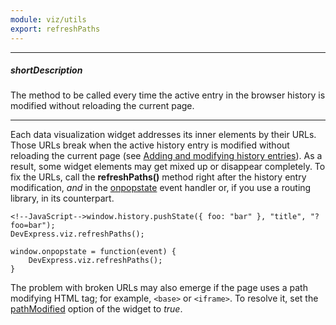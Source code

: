 ```yaml
---
module: viz/utils
export: refreshPaths
---
```

---
##### shortDescription
The method to be called every time the active entry in the browser history is modified without reloading the current page.

---
Each data visualization widget addresses its inner elements by their URLs. Those URLs break when the active history entry is modified without reloading the current page (see [Adding and modifying history entries](https://developer.mozilla.org/en-US/docs/Web/API/History_API#Adding_and_modifying_history_entries)). As a result, some widget elements may get mixed up or disappear completely. To fix the URLs, call the **refreshPaths()** method right after the history entry  modification, _and_ in the [onpopstate](https://developer.mozilla.org/en-US/docs/Web/API/WindowEventHandlers/onpopstate) event handler or, if you use a routing library, in its counterpart.

    <!--JavaScript-->window.history.pushState({ foo: "bar" }, "title", "?foo=bar");
    DevExpress.viz.refreshPaths();

    window.onpopstate = function(event) {
        DevExpress.viz.refreshPaths();
    }

The problem with broken URLs may also emerge if the page uses a path modifying HTML tag; for example, `<base>` or `<iframe>`. To resolve it, set the [pathModified](/api-reference/20%20Data%20Visualization%20Widgets/BaseWidget/1%20Configuration/pathModified.md '/Documentation/ApiReference/Data_Visualization_Widgets/dxChart/Configuration/#pathModified') option of the widget to *true*.